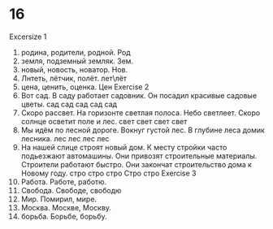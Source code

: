 # 16
Excersize 1
1. родина, родители, родной. Род
2. земля, подземный земляк. Зем.
3. новый, новость, новатор. Нов.
4. Лнтеть, лётчик, полёт. лет\лёт
5. цена, ценить, оценка. Цен
Exercise 2
1. Вот сад. В саду работает садовник. Он посадил красивые садовые цветы.
       сад    сад           сад            сад            сад
2. Скоро рассвет. На горизонте светлая полоса. Небо светлеет. Скоро солнце осветит поле и лес.
            свет               свет                 свет                    свет
3. Мы идём по лесной дороге. Вокнуг густой лес. В глубине леса домик лесника.
              лес                          лес            лес        лес
4. На нашей слице строят новый дом. К месту стройки часто подьезжают автомашины. Они привозят строительные материалы. Строители работают быстро. Они закончат строительство дома к Новому году.
                  стро                      стро                                              стро                    Стро                                    стро
Exercise 3
1. Работа. Работе, работю.
2. Свобода. Свободе, свободю
3. Мир. Помирил, мире.
4. Москва. Москве, Москву.
5. борьба. Борьбе, борьбу.

